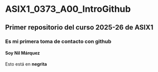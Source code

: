 # ASIX1_0373_A00_IntroGithub
## Primer repositorio del curso 2025-26 de ASIX1
### Es mi primera toma de contacto con github
#### Soy Nil Márquez 
Esto está en __negrita__ 